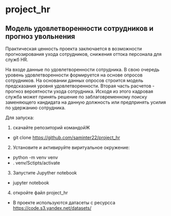 # project_hr
## Модель удовлетворенности сотрудников и прогноз увольнения

Практическая ценность проекта заключается в возможности прогнозирования ухода сотрудников, снижения оттока персонала для служб HR.

На входе данные по удовлетворенности сотрудника. В свою очередь уровень удовлетворенности формируется на основе опросов сотрудников. На основании данных опросов строится модель предсказания уровня удовлетворенности. Вторая часть расчетов - прогноз вероятности ухода сотрудника. Исходя из этого кадровая служба может принять решение по заблаговременному поиску заменяющего кандидата на данную должность или предпринять усилия по удержанию сотрудника.

Для запуска: 
1. скачайте репозиторий командойЖ
- git clone https://github.com/saminter22/project_hr

2. Установите и активируйте виритуальное окружение:
- python -m venv venv
- . venv/Sctipts/activate

3. Запустите Jupyther notebook
- jupyter notebook

4. откройте файл project_hr
- В проекте используются датасеты с ресурсса https://code.s3.yandex.net/datasets/
